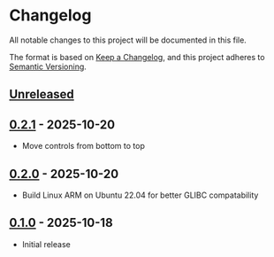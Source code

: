 # Changelog
All notable changes to this project will be documented in this file.

The format is based on [Keep a Changelog](https://keepachangelog.com/en/1.0.0/), and this project adheres to [Semantic
Versioning](https://semver.org/spec/v2.0.0.html).

## [Unreleased]

## [0.2.1] - 2025-10-20
- Move controls from bottom to top

## [0.2.0] - 2025-10-20
- Build Linux ARM on Ubuntu 22.04 for better GLIBC compatability

## [0.1.0] - 2025-10-18
- Initial release

[Unreleased]:
https://github.com/BusinessSimulations/easy-web-dashboard/compare/0.2.1...HEAD
[0.2.1]:
https://github.com/BusinessSimulations/easy-web-dashboard/compare/0.2.0...0.2.1
[0.2.0]:
https://github.com/BusinessSimulations/easy-web-dashboard/compare/0.1.0...0.2.0
[0.1.0]:
https://github.com/BusinessSimulations/easy-web-dashboard/releases/tag/0.1.0
